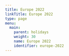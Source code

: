 ```yaml
---
title: Europe 2022
linkTitle: Europe 2022
type: page
menu:
  main:
    parent: holidays
    weight: 30
    name: Europe 2022
    identifier: europe-2022
---
```


